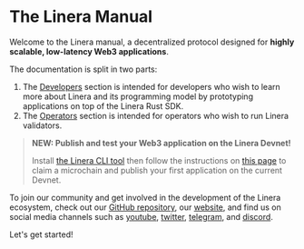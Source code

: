 # The Linera Manual

<!-- ![The Linera banner](.gitbook/assets/Linera-Header\_1920x284px.svg) -->

Welcome to the Linera manual, a decentralized protocol designed for **highly scalable, low-latency Web3 applications**.

The documentation is split in two parts:

1. The [Developers](developers.md) section is intended for developers who wish to learn more about Linera and its programming model by prototyping applications on top of the Linera Rust SDK.
2. The [Operators](operators.md) section is intended for operators who wish to run Linera validators.

> **NEW: Publish and test your Web3 application on the Linera Devnet!**
>
> Install [the Linera CLI tool](developers/getting\_started/installation.html#installing-from-cratesio) then follow the instructions on [this page](developers/getting\_started/hello\_linera.html#using-the-devnet) to claim a microchain and publish your first application on the current Devnet.

To join our community and get involved in the development of the Linera ecosystem, check out our [GitHub repository](https://github.com/linera-io/linera-protocol), our [website](https://linera.io), and find us on social media channels such as [youtube](https://www.youtube.com/@linera\_io), [twitter](https://twitter.com/linera\_io), [telegram](https://t.me/linera\_official), and [discord](https://discord.gg/linera).

Let's get started!

